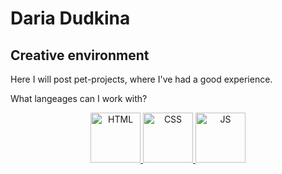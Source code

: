 <div><h1>Daria Dudkina</h1>
<h2>Creative environment</h2></div>

Here I will post pet-projects, where I've had a good experience.

What langeages can I work with?
<div id="socials" align="center">
  <a href="html-logo">
  <img width="80px" src="https://cdn.jsdelivr.net/gh/devicons/devicon@latest/icons/html5/html5-original.svg" alt="HTML"/>
  </a>
  <a href="css-logo">
    <img width="80px" src="https://cdn.jsdelivr.net/gh/devicons/devicon@latest/icons/css3/css3-original.svg" alt="CSS"/>  
  </a>
  <a href="js-logo">
    <img width="80px" src="https://cdn.jsdelivr.net/gh/devicons/devicon@latest/icons/javascript/javascript-original.svg" alt="JS"/>      
  </a>
</div>
